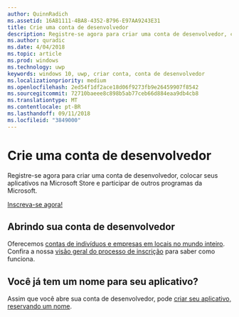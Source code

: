 ```yaml
---
author: QuinnRadich
ms.assetid: 16AB1111-4BA8-4352-B796-E97AA9243E31
title: Crie uma conta de desenvolvedor
description: Registre-se agora para criar uma conta de desenvolvedor, colocar seus aplicativos na Microsoft Store e participar de outros programas da Microsoft.
ms.author: quradic
ms.date: 4/04/2018
ms.topic: article
ms.prod: windows
ms.technology: uwp
keywords: windows 10, uwp, criar conta, conta de desenvolvedor
ms.localizationpriority: medium
ms.openlocfilehash: 2ed54f1df2ace18d06f9273fb9e26459907f8542
ms.sourcegitcommit: 72710baeee8c898b5ab77ceb66d884eaa9db4cb8
ms.translationtype: MT
ms.contentlocale: pt-BR
ms.lasthandoff: 09/11/2018
ms.locfileid: "3849000"
---
```

# <a name="create-a-developer-account"></a>Crie uma conta de desenvolvedor

Registre-se agora para criar uma conta de desenvolvedor, colocar seus aplicativos na Microsoft Store e participar de outros programas da Microsoft.

[Inscreva-se agora!](http://go.microsoft.com/fwlink/p/?LinkId=615100)

## <a name="opening-your-developer-account"></a>Abrindo sua conta de desenvolvedor

Oferecemos [contas de indivíduos e empresas em locais no mundo inteiro](../publish/account-types-locations-and-fees.md). Confira a nossa [visão geral do processo de inscrição](../publish/opening-a-developer-account.md) para saber como funciona.

## <a name="have-a-name-for-your-app"></a>Você já tem um nome para seu aplicativo?

Assim que você abre sua conta de desenvolvedor, pode [criar seu aplicativo, reservando um nome](https://msdn.microsoft.com/library/windows/apps/JJ657967).

